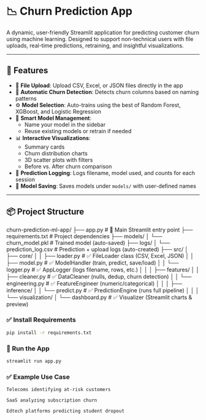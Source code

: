 # 📉 Churn Prediction App

A dynamic, user-friendly Streamlit application for predicting customer churn using machine learning. Designed to support non-technical users with file uploads, real-time predictions, retraining, and insightful visualizations.

---

## 🚀 Features

- 📁 **File Upload**: Upload CSV, Excel, or JSON files directly in the app
- 🧠 **Automatic Churn Detection**: Detects churn columns based on naming patterns
- ⚙️ **Model Selection**: Auto-trains using the best of Random Forest, XGBoost, and Logistic Regression
- 🧠 **Smart Model Management**:
  - Name your model in the sidebar
  - Reuse existing models or retrain if needed
- 📊 **Interactive Visualizations**:
  - Summary cards
  - Churn distribution charts
  - 3D scatter plots with filters
  - Before vs. After churn comparison
- 📜 **Prediction Logging**: Logs filename, model used, and counts for each session
- 💾 **Model Saving**: Saves models under `models/` with user-defined names

---

## 📦 Project Structure
churn-prediction-ml-app/
├── app.py                           # 🚀 Main Streamlit entry point
├── requirements.txt                 # Project dependencies
├── models/
│   └── churn_model.pkl              # Trained model (auto-saved)
├── logs/
│   └── prediction_log.csv           # Prediction + upload logs (auto-created)
├── src/
│   ├── core/
│   │   ├── loader.py                # ✅ FileLoader class (CSV, Excel, JSON)
│   │   ├── model.py                 # ✅ ModelHandler (train, predict, save/load)
│   │   └── logger.py                # ✅ AppLogger (logs filename, rows, etc.)
│   │
│   ├── features/
│   │   ├── cleaner.py               # ✅ DataCleaner (nulls, dedup, churn detection)
│   │   └── engineering.py           # ✅ FeatureEngineer (numeric/categorical)
│   │
│   ├── inference/
│   │   └── predict.py               # ✅ PredictionEngine (runs full pipeline)
│   │
│   └── visualization/
│       └── dashboard.py             # ✅ Visualizer (Streamlit charts & preview)

### ✅ Install Requirements

```bash
pip install -r requirements.txt
```
### 🚀 Run the App

```bash
streamlit run app.py
```

### ✅ Example Use Case
    Telecoms identifying at-risk customers

    SaaS analyzing subscription churn

    Edtech platforms predicting student dropout
